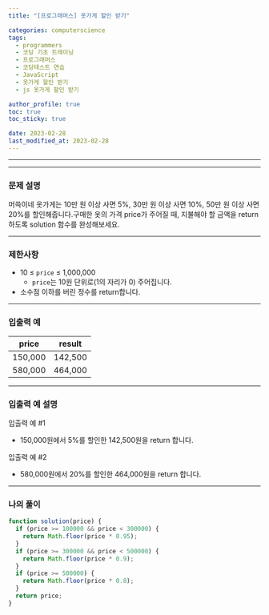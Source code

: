 ```yaml
---
title: "[프로그래머스] 옷가게 할인 받기"

categories: computerscience
tags:
  - programmers
  - 코딩 기초 트레이닝
  - 프로그래머스
  - 코딩테스트 연습
  - JavaScript
  - 옷가게 할인 받기
  - js 옷가게 할인 받기

author_profile: true
toc: true
toc_sticky: true

date: 2023-02-28
last_modified_at: 2023-02-28
---
```


---

---

### 문제 설명

머쓱이네 옷가게는 10만 원 이상 사면 5%, 30만 원 이상 사면 10%, 50만 원 이상 사면 20%를 할인해줍니다.구매한 옷의 가격 price가 주어질 때, 지불해야 할 금액을 return 하도록 solution 함수를 완성해보세요.

---

### 제한사항

- 10 ≤ `price` ≤ 1,000,000
  - `price`는 10원 단위로(1의 자리가 0) 주어집니다.
- 소수점 이하를 버린 정수를 return합니다.

---

### 입출력 예

| price   | result  |
| ------- | ------- |
| 150,000 | 142,500 |
| 580,000 | 464,000 |

---

### 입출력 예 설명

입출력 예 #1

- 150,000원에서 5%를 할인한 142,500원을 return 합니다.

입출력 예 #2

- 580,000원에서 20%를 할인한 464,000원을 return 합니다.

---

### 나의 풀이

```jsx
function solution(price) {
  if (price >= 100000 && price < 300000) {
    return Math.floor(price * 0.95);
  }
  if (price >= 300000 && price < 500000) {
    return Math.floor(price * 0.9);
  }
  if (price >= 500000) {
    return Math.floor(price * 0.8);
  }
  return price;
}
```
